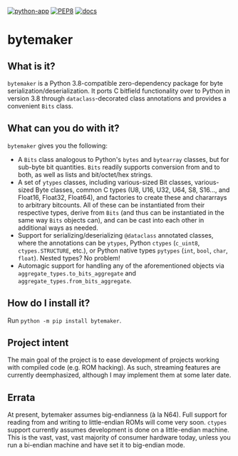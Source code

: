 [![python-app](https://github.com/dem1995/bytemaker/actions/workflows/python-app.yml/badge.svg)](https://github.com/dem1995/bytemaker/actions/workflows/python-app.yml)
[![PEP8](https://img.shields.io/badge/code%20style-pep8-orange.svg)](https://www.python.org/dev/peps/pep-0008/)
[![docs](https://readthedocs.org/projects/bytemaker/badge/?version=latest)](https://readthedocs.org/projects/bytemaker/)

# bytemaker
## What is it?
`bytemaker` is a Python 3.8-compatible zero-dependency package for byte serialization/deserialization. It ports C bitfield functionality over to Python in version 3.8 through `dataclass`-decorated class annotations and provides a convenient `Bits` class.

## What can you do with it?
`bytemaker` gives you the following:
- A `Bits` class analogous to Python's `bytes` and `bytearray` classes, but for sub-byte bit quantities. `Bits` readily supports conversion from and to both, as well as lists and bit/octet/hex strings.
- A set of `ytypes` classes, including various-sized Bit classes, various-sized Byte classes, common C types (U8, U16, U32, U64, S8, S16..., and Float16, Float32, Float64), and factories to create these and chararrays to arbitrary bitcounts. All of these can be instantiated from their respective types, derive from `Bits` (and thus can be instantiated in the same way `Bits` objects can), and can be cast into each other in additional ways as needed.
- Support for serializing/deserializing `@dataclass` annotated classes, where the annotations can be `ytypes`, Python `ctypes` (`c_uint8`, `ctypes.STRUCTURE`, etc.), or Python native types `pytypes` (`int`, `bool`, `char`, `float`). Nested types? No problem!
- Automagic support for handling any of the aforementioned objects via `aggregate_types.to_bits_aggregate` and `aggregate_types.from_bits_aggregate`.

## How do I install it?
Run `python -m pip install bytemaker`.

## Project intent
The main goal of the project is to ease development of projects working with compiled code (e.g. ROM hacking). As such, streaming features are currently deemphasized, although I may implement them at some later date. 

## Errata
At present, bytemaker assumes big-endianness (à la N64). Full support for reading from and writing to little-endian ROMs will come very soon.
`ctypes` support currently assumes development is done on a little-endian machine. This is the vast, vast, vast majority of consumer hardware today, unless you run a bi-endian machine and have set it to big-endian mode.